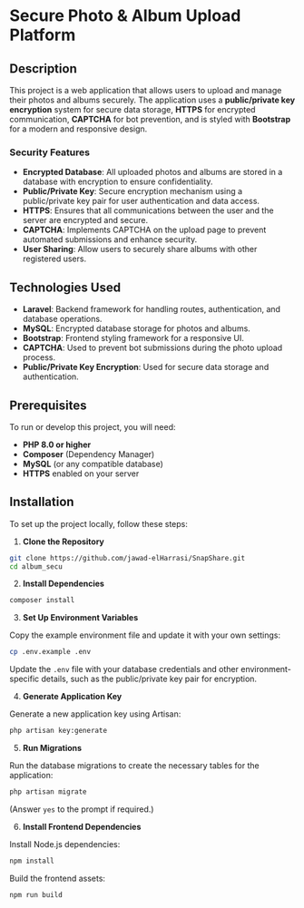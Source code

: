 
# Secure Photo & Album Upload Platform

## Description

This project is a web application that allows users to upload and manage their photos and albums securely. The application uses a **public/private key encryption** system for secure data storage, **HTTPS** for encrypted communication, **CAPTCHA** for bot prevention, and is styled with **Bootstrap** for a modern and responsive design.

### Security Features
- **Encrypted Database**: All uploaded photos and albums are stored in a database with encryption to ensure confidentiality.
- **Public/Private Key**: Secure encryption mechanism using a public/private key pair for user authentication and data access.
- **HTTPS**: Ensures that all communications between the user and the server are encrypted and secure.
- **CAPTCHA**: Implements CAPTCHA on the upload page to prevent automated submissions and enhance security.
- **User Sharing**: Allow users to securely share albums with other registered users.

## Technologies Used

- **Laravel**: Backend framework for handling routes, authentication, and database operations.
- **MySQL**: Encrypted database storage for photos and albums.
- **Bootstrap**: Frontend styling framework for a responsive UI.
- **CAPTCHA**: Used to prevent bot submissions during the photo upload process.
- **Public/Private Key Encryption**: Used for secure data storage and authentication.

## Prerequisites

To run or develop this project, you will need:

- **PHP 8.0 or higher**
- **Composer** (Dependency Manager)
- **MySQL** (or any compatible database)
- **HTTPS** enabled on your server

## Installation

To set up the project locally, follow these steps:

1. **Clone the Repository**

```bash
git clone https://github.com/jawad-elHarrasi/SnapShare.git
cd album_secu
```

2. **Install Dependencies**

```bash
composer install
```

3. **Set Up Environment Variables**

Copy the example environment file and update it with your own settings:

```bash
cp .env.example .env
```

Update the `.env` file with your database credentials and other environment-specific details, such as the public/private key pair for encryption.

4. **Generate Application Key**

Generate a new application key using Artisan:

```bash
php artisan key:generate
```

5. **Run Migrations**

Run the database migrations to create the necessary tables for the application:

```bash
php artisan migrate
```
(Answer `yes` to the prompt if required.)

6. **Install Frontend Dependencies**

Install Node.js dependencies:

```bash
npm install
```

Build the frontend assets:

```bash
npm run build
```
